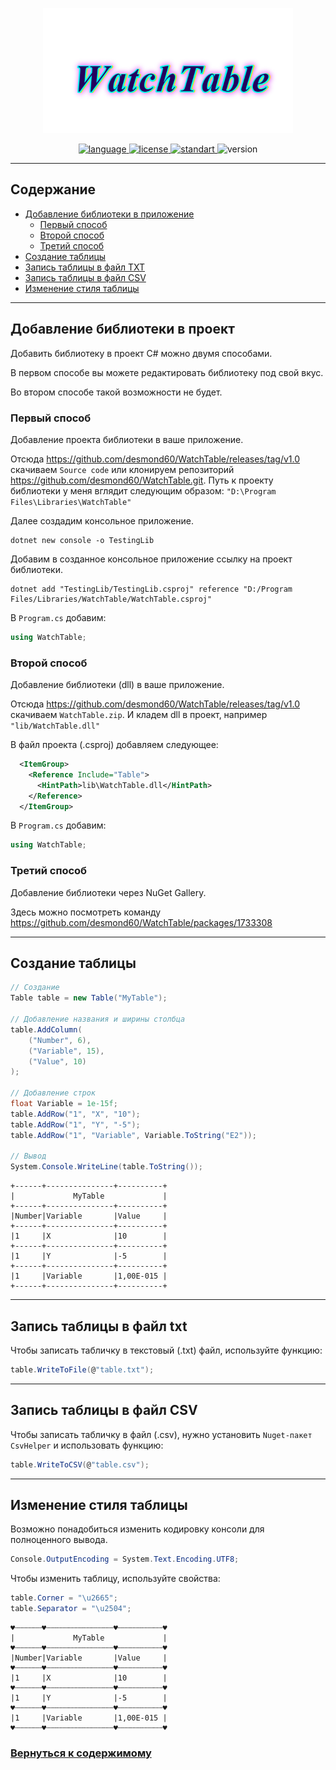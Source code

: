 <p align="center">
  <img height="200" src="img/logo.png"/> 
</p>

<p align="center">
  <a href="https://en.wikipedia.org/wiki/C_Sharp_(programming_language)">
    <img src="https://img.shields.io/badge/C Sharp-11-blue.svg?cacheSeconds=2592000" alt="language"/>
  </a>	
   <a href="https://github.com/desmond60/WatchTable/blob/main/LICENSE.md">
    <img src="https://img.shields.io/badge/License-MIT-yellowgreen.svg" alt="license"/>
  </a>
  <a href="https://ru.wikipedia.org/wiki/.NET">
    <img src="https://img.shields.io/badge/.NET-7.0-important.svg?cacheSeconds=2592000" alt="standart"/>
  </a>
  <img src="https://img.shields.io/badge/version-1.0-green.svg?cacheSeconds=2592000" alt="version"/>
</p>

***

## Содержание <a name="content"></a>
* [Добавление библиотеки в приложение](#add-project)
    * [Первый способ](#first-way)
    * [Второй способ](#second-way)
    * [Третий способ](#third-way)
* [Создание таблицы](#create-table)
* [Запись таблицы в файл TXT](#write-txt)
* [Запись таблицы в файл CSV](#write-csv)
* [Изменение стиля таблицы](#edit-table)

***

## Добавление библиотеки в проект <a name="add-project"></a>

Добавить библиотеку в проект С# можно двумя способами. 

В первом способе вы можете редактировать библиотеку под свой вкус.

Во втором способе такой возможности не будет.

### Первый способ <a name="first-way"></a>
Добавление проекта библиотеки в ваше приложение.

Отсюда https://github.com/desmond60/WatchTable/releases/tag/v1.0 скачиваем `Source code` или клонируем репозиторий https://github.com/desmond60/WatchTable.git. Путь к проекту библиотеки у меня вглядит следующим образом: `"D:\Program Files\Libraries\WatchTable"`

Далее создадим консольное приложение.
```PS
dotnet new console -o TestingLib
```

Добавим в созданное консольное приложение ссылку на проект библиотеки.
```PS
dotnet add "TestingLib/TestingLib.csproj" reference "D:/Program Files/Libraries/WatchTable/WatchTable.csproj"
```

В `Program.cs` добавим:
```C#
using WatchTable;
```

### Второй способ <a name="second-way"></a>
Добавление библиотеки (dll) в ваше приложение.

Отсюда https://github.com/desmond60/WatchTable/releases/tag/v1.0 скачиваем `WatchTable.zip`. И кладем dll в проект, например `"lib/WatchTable.dll"`

В файл проекта (.csproj) добавляем следующее:
```XML
  <ItemGroup>
    <Reference Include="Table">
      <HintPath>lib\WatchTable.dll</HintPath>
    </Reference>
  </ItemGroup>
```

В `Program.cs` добавим:
```C#
using WatchTable;
```

### Третий способ <a name="third-way"></a>
Добавление библиотеки через NuGet Gallery.

Здесь можно посмотреть команду https://github.com/desmond60/WatchTable/packages/1733308

***

## Создание таблицы <a name="create-table"></a>

```C#
// Создание
Table table = new Table("MyTable");

// Добавление названия и ширины столбца
table.AddColumn(
    ("Number", 6),
    ("Variable", 15),
    ("Value", 10)
);

// Добавление строк
float Variable = 1e-15f;
table.AddRow("1", "X", "10");
table.AddRow("1", "Y", "-5");
table.AddRow("1", "Variable", Variable.ToString("E2"));

// Вывод
System.Console.WriteLine(table.ToString());
```

```
+------+---------------+----------+
|             MyTable             |
+------+---------------+----------+
|Number|Variable       |Value     |
+------+---------------+----------+
|1     |X              |10        |
+------+---------------+----------+
|1     |Y              |-5        |
+------+---------------+----------+
|1     |Variable       |1,00E-015 |
+------+---------------+----------+
```

***

## Запись таблицы в файл txt <a name="write-txt"></a>

Чтобы записать табличку в текстовый (.txt) файл, используйте функцию:

```C#
table.WriteToFile(@"table.txt");
```

***

## Запись таблицы в файл CSV <a name="write-csv"></a>

Чтобы записать табличку в файл (.csv), нужно установить `Nuget-пакет CsvHelper` и использовать функцию:

```C#
table.WriteToCSV(@"table.csv");
```

***

## Изменение стиля таблицы <a name="edit-table"></a>

Возможно понадобиться изменить кодировку консоли для полноценного вывода.

```C#
Console.OutputEncoding = System.Text.Encoding.UTF8;
```

Чтобы изменить таблицу, используйте свойства:

```C#
table.Corner = "\u2665";
table.Separator = "\u2504";
```

```
♥┄┄┄┄┄┄♥┄┄┄┄┄┄┄┄┄┄┄┄┄┄┄♥┄┄┄┄┄┄┄┄┄┄♥
|             MyTable             |
♥┄┄┄┄┄┄♥┄┄┄┄┄┄┄┄┄┄┄┄┄┄┄♥┄┄┄┄┄┄┄┄┄┄♥
|Number|Variable       |Value     |
♥┄┄┄┄┄┄♥┄┄┄┄┄┄┄┄┄┄┄┄┄┄┄♥┄┄┄┄┄┄┄┄┄┄♥
|1     |X              |10        |
♥┄┄┄┄┄┄♥┄┄┄┄┄┄┄┄┄┄┄┄┄┄┄♥┄┄┄┄┄┄┄┄┄┄♥
|1     |Y              |-5        |
♥┄┄┄┄┄┄♥┄┄┄┄┄┄┄┄┄┄┄┄┄┄┄♥┄┄┄┄┄┄┄┄┄┄♥
|1     |Variable       |1,00E-015 |
♥┄┄┄┄┄┄♥┄┄┄┄┄┄┄┄┄┄┄┄┄┄┄♥┄┄┄┄┄┄┄┄┄┄♥
```

### [Вернуться к содержимому](#content)
